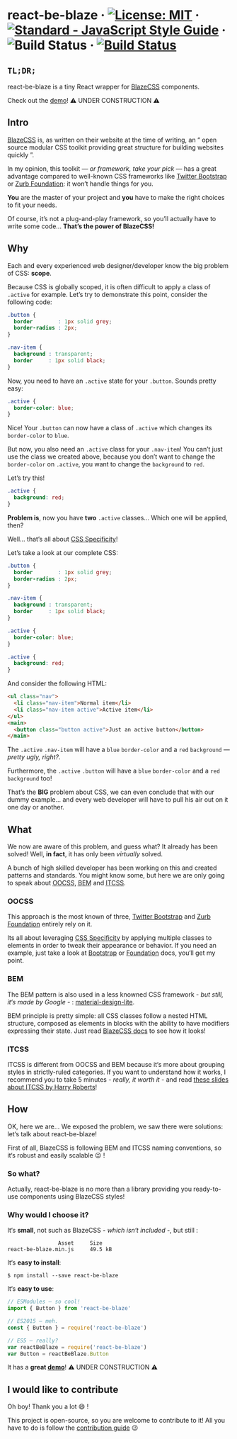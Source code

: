 # react-be-blaze &middot; [![License: MIT](https://img.shields.io/badge/License-MIT-yellow.svg)](https://opensource.org/licenses/MIT) &middot; [![Standard - JavaScript Style Guide](https://img.shields.io/badge/code%20style-standard-brightgreen.svg)](http://standardjs.com/) &middot; ![Build Status](https://david-dm.org/g-script/react-be-blaze.svg) &middot; [![Build Status](https://travis-ci.org/g-script/react-be-blaze.svg?branch=master)](https://travis-ci.org/g-script/react-be-blaze) 

## `TL;DR;`

react-be-blaze is a tiny React wrapper for [BlazeCSS][blaze] components.

Check out the [demo][demo]! :warning: UNDER CONSTRUCTION :warning:

## Intro

[BlazeCSS][blaze] is, as written on their website at the time of writing, an “ open source modular CSS toolkit providing great structure for building websites quickly ”.

In my opinion, this toolkit — *or framework, take your pick* — has a great advantage compared to well-known CSS frameworks like [Twitter Bootstrap][bootstrap] or [Zurb Foundation][foundation]: it won’t handle things for you.

**You** are the master of your project and **you** have to make the right choices to fit your needs.

Of course, it’s not a plug-and-play framework, so you’ll actually have to write some code... **That’s the power of BlazeCSS!**

## Why

Each and every experienced web designer/developer know the big problem of CSS: **scope**.

Because CSS is globally scoped, it is often difficult to apply a class of `.active` for example. Let’s try to demonstrate this point, consider the following code:

```css
.button {
  border        : 1px solid grey;
  border-radius : 2px;
}

.nav-item {
  background : transparent;
  border     : 1px solid black;
}
```

Now, you need to have an `.active` state for your `.button`. Sounds pretty easy:

```css
.active {
  border-color: blue;
}
```

Nice! Your `.button` can now have a class of `.active` which changes its `border-color` to `blue`.

But now, you also need an `.active` class for your `.nav-item`! You can’t just use the class we created above, because you don’t want to change the `border-color` on `.active`, you want to change the `background` to `red`.

Let’s try this!

```css
.active {
  background: red;
}
```

**Problem is**, now you have **two** `.active` classes… Which one will be applied, then?

Well… that’s all about [CSS Specificity][css specificity]!

Let’s take a look at our complete CSS:

```css
.button {
  border        : 1px solid grey;
  border-radius : 2px;
}

.nav-item {
  background : transparent;
  border     : 1px solid black;
}

.active {
  border-color: blue;
}

.active {
  background: red;
}
```

And consider the following HTML:

```html
<ul class="nav">
  <li class="nav-item">Normal item</li>
  <li class="nav-item active">Active item</li>
</ul>
<main>
  <button class="button active">Just an active button</button>
</main>
```

The `.active` `.nav-item` will have a `blue` `border-color` and a `red` `background` — *pretty ugly, right?*.

Furthermore, the `.active` `.button` will have a `blue` `border-color` and a `red` `background` too!

That’s the **BIG** problem about CSS, we can even conclude that with our dummy example... and every web developer will have to pull his air out on it one day or another.

## What

We now are aware of this problem, and guess what? It already has been solved! Well, **in fact**, it has only been *virtually* solved.

A bunch of high skilled developer has been working on this and created patterns and standards. You might know some, but here we are only going to speak about <abbr title="Objet-Oriented CSS">OOCSS</abbr>, <abbr title="Block-Element-Modifier">BEM</abbr> and <abbr title="Inverted Triangle CSS">ITCSS</abbr>.

### OOCSS

This approach is the most known of three, [Twitter Bootstrap][bootstrap] and [Zurb Foundation][foundation] entirely rely on it.

Its all about leveraging [CSS Specificity][css specificity] by applying multiple classes to elements in order to tweak their appearance or behavior. If you need an example, just take a look at [Bootstrap][bootstrap docs] or [Foundation][foundation docs] docs, you‘ll get my point.

### BEM

The BEM pattern is also used in a less knowned CSS framework - *but still, it‘s made by Google* - : [material-design-lite][mdl].

BEM principle is pretty simple: all CSS classes follow a nested HTML structure, composed as elements in blocks with the ability to have modifiers expressing their state. Just read [BlazeCSS docs][blaze docs] to see how it looks!

### ITCSS

ITCSS is different from OOCSS and BEM because it‘s more about grouping styles in strictly-ruled categories. If you want to understand how it works, I recommend you to take 5 minutes - *really, it worth it* - and read [these slides about ITCSS by Harry Roberts][itcss]!

## How

OK, here we are... We exposed the problem, we saw there were solutions: let‘s talk about react-be-blaze!

First of all, BlazeCSS is following BEM and ITCSS naming conventions, so it‘s robust and easily scalable :wink: !

### So what?

Actually, react-be-blaze is no more than a library providing you ready-to-use components using BlazeCSS styles!

### Why would I choose it?

It‘s **small**, not such as BlazeCSS - *which isn‘t included* -, but still :

```shell
                Asset     Size
react-be-blaze.min.js     49.5 kB
```

It‘s **easy to install**:

```shell
$ npm install --save react-be-blaze
```

It‘s **easy to use**:

```javascript
// ESModules — so cool!
import { Button } from 'react-be-blaze'

// ES2015 — meh.
const { Button } = require('react-be-blaze')

// ES5 — really?
var reactBeBlaze = require('react-be-blaze')
var Button = reactBeBlaze.Button
```

It has a **great [demo][demo]**! :warning: UNDER CONSTRUCTION :warning:

## I would like to contribute

Oh boy! Thank you a lot :smile: !

This project is open-source, so you are welcome to contribute to it! All you have to do is follow the [contribution guide][contributing] :wink:

[demo]: https://g-script.github.io/react-be-blaze
[contributing]: CONTRIBUTING.md
[blaze]: http://blazecss.com
[blaze docs]: http://blazecss.com/objects/grid/
[bootstrap]: http://getbootstrap.com
[bootstrap docs]: http://getbootstrap.com/css/#buttons
[foundation]: http://foundation.zurb.com
[foundation docs]: http://foundation.zurb.com/sites/docs/button.html
[mdl]: https://getmdl.io/started
[css specificity]: https://www.w3.org/TR/css3-selectors/#specificity
[itcss]: https://speakerdeck.com/dafed/managing-css-projects-with-itcss
